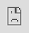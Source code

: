 ```yaml
---
layout: post
date:   2023-03-26
image: "/conflict_urbanism_sp2024/images/AddisGroup_test/AerialviewofAddispre1935.png"
title:  "Not Immune: Weighing the modernization of Addis Ababa against a national culture of colonial denial"
author: "Atsede Assayehgen, Steven Duncan"
---
```


<style>
    body {
        background-color: #FAF9f6; */
        color: #235347; /* Green color for text */
        font-family: 'Helvetica Neue', Helvetica, Arial, sans-serif;
    }
</style>

**Research Topic**  


This project will specifically look at Africa Hall and the African Union Conference Center (AUCC), two landmarks molded by external investment that personify the tension between Ethiopia’s dual welcome and refusal of colonialism.  


*Image below*    


![Map of Addis Ababa, 1964, Imperial Ethiopian Mapping & Geography Institute](/conflict_urbanism_sp2024/images/AddisGroup_test/download1.png)  


<div class="iframe-column"><iframe src="https://sfdduncan.github.io/PersonalProjects/" style="position:absolute;top:0;left:0;width:100%;height:100%;" frameborder="0"></iframe></div>



Use Author-Date parenthetical citations following Chicago Manual of Style conventions throughout your document, and add a works cited at the bottom of your post. See Author-Date quick guide [here](https://www-chicagomanualofstyle-org.ezproxy.cul.columbia.edu/tools_citationguide/citation-guide-2.html) for citation conventions.  
 
